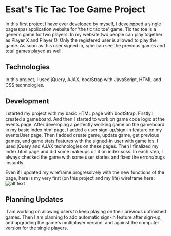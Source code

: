 # Esat's Tic Tac Toe Game Project

In this first project I have ever developed by myself, I developped a single page(spa) application website for 'the tic tac toe' game. Tic tac toe is a generic game for two players. In my website two people can play together as Player X and Player O. Only the registered user is allowed to play the game. As soon as this user signed in, s/he can see the previous games and total games played as well.

## Technologies
In this project, I used jQuery, AJAX, bootStrap with JavaScript, HTML and CSS technologies.

## Development
I started my project with my basic HTML page with bootStrap. Firstly I created a gameboard. And then I started to work on game code logic at the events page. After developing a perfectly working game on the gameboard in my basic index.html page, I added a user sign-up/sign-in feature on my eventsUser page. Then I added create game, update game, get previous games, and game stats features with the signed-in user with game ids. I used jQuery and AJAX technologies on these pages. Then I finalized my index.html page and did some makeups on it on index.scss. In each step, I always checked the game with some user stories and fixed the errors/bugs instantly.

Even if I updated my wireframe progressively with the new functions of the page, here is my very first (on this project and my life) wireframe here:
![alt text](https://imgur.com/MBN0fnd "Very First Wireframe")

## Planning Updates

 I am working on allowing users to keep playing on their previous unfinished games. Then I am planning to add automatic sign-in feature after sign-up, and upgrading the game's multiplayer version, and against the computer version for the single players.
